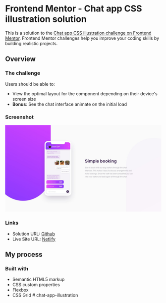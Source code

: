 # Frontend Mentor - Chat app CSS illustration solution

This is a solution to the [Chat app CSS illustration challenge on Frontend Mentor](https://www.frontendmentor.io/challenges/chat-app-css-illustration-O5auMkFqY). Frontend Mentor challenges help you improve your coding skills by building realistic projects.

## Overview

### The challenge

Users should be able to:

-   View the optimal layout for the component depending on their device's screen size
-   **Bonus**: See the chat interface animate on the initial load

### Screenshot

![](./design/desktop-design.jpg)

### Links

-   Solution URL: [Github](https://github.com/adram3l3ch/chat-app-illustration)
-   Live Site URL: [Netlify](https://adramelech-chat-app-illustration.netlify.app)

## My process

### Built with

-   Semantic HTML5 markup
-   CSS custom properties
-   Flexbox
-   CSS Grid
#   c h a t - a p p - i l l u s t r a t i o n 
 
 
